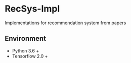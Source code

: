 # RecSys-Impl
Implementations for recommendation system from papers

## Environment
* Python 3.6 +
* Tensorflow 2.0 +
